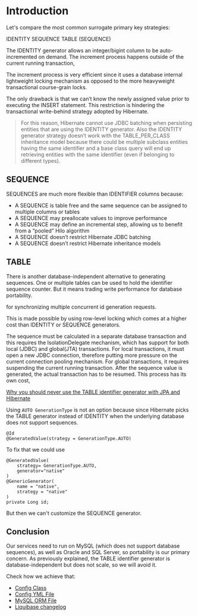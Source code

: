 # Introduction

Let's compare the most common surrogate primary key strategies:

IDENTITY
SEQUENCE
TABLE (SEQUENCE)


The IDENTITY generator allows an integer/bigint column to be auto-incremented on demand. 
The increment process happens outside of the current running transaction, 

The increment process is very efficient since it uses a database internal lightweight 
locking mechanism as opposed to the more heavyweight transactional course-grain locks.

The only drawback is that we can’t know the newly assigned value prior to executing the INSERT 
statement. This restriction is hindering the transactional write-behind strategy adopted by Hibernate. 
> For this reason, Hibernate cannot use JDBC batching when persisting entities that are using the IDENTITY generator.
> Also the IDENTITY generator strategy doesn’t work with the TABLE_PER_CLASS inheritance model because there could be 
> multiple subclass entities having the same identifier and a base class query will end up retrieving 
> entities with the same identifier (even if belonging to different types).

## SEQUENCE

SEQUENCES are much more flexible than IDENTIFIER columns because:

- A SEQUENCE is table free and the same sequence can be assigned to multiple columns or tables
- A SEQUENCE may preallocate values to improve performance
- A SEQUENCE may define an incremental step, allowing us to benefit from a “pooled” Hilo algorithm
- A SEQUENCE doesn’t restrict Hibernate JDBC batching
- A SEQUENCE doesn’t restrict Hibernate inheritance models

## TABLE

There is another database-independent alternative to generating sequences. One or multiple tables can be used to hold 
the identifier sequence counter. But it means trading write performance for database portability.

for synchronizing multiple concurrent id generation requests.

This is made possible by using row-level locking which comes at a higher cost than IDENTITY or SEQUENCE generators.

The sequence must be calculated in a separate database transaction and this requires the IsolationDelegate mechanism, 
which has support for both local (JDBC) and global(JTA) transactions.
For local transactions, it must open a new JDBC connection, therefore putting more pressure on the current connection pooling mechanism.
For global transactions, it requires suspending the current running transaction. 
After the sequence value is generated, the actual transaction has to be resumed. This process has its own cost, 

[Why you should never use the TABLE identifier generator with JPA and Hibernate](https://vladmihalcea.com/why-you-should-never-use-the-table-identifier-generator-with-jpa-and-hibernate/)

Using `AUTO GenerationType` is not an option because since Hibernate picks the TABLE generator 
instead of IDENTITY when the underlying database does not support sequences. 

    @Id
    @GeneratedValue(strategy = GenerationType.AUTO)

To fix that we could use

    @GeneratedValue(
        strategy= GenerationType.AUTO,
        generator="native"
    )
    @GenericGenerator(
        name = "native",
        strategy = "native"
    )
    private Long id;
    
But then we can't customize the SEQUENCE generator. 

## Conclusion

Our services need to run on MySQL (which does not support database sequences), 
as well as Oracle and SQL Server, so portability is our primary concern.
As previously explained, the TABLE identifier generator is database-independent but 
does not scale, so we will avoid it. 

Check how we achieve that:

- [Config Class](https://github.com/Backbase/golden-sample-services/tree/main/review/src/main/java/com/backbase/goldensample/review/config/IdentityStrategyOverrideConfiguration.java)
- [Config YML File](https://github.com/Backbase/golden-sample-services/tree/main/review/src/main/resources/db/mapping/mysql_entities_identity_strategy_override.yml)
- [MySQL ORM File](https://github.com/Backbase/golden-sample-services/tree/main/review/src/main/resources/db/mapping/mysql-orm.xml)
- [Liquibase changelog](https://github.com/Backbase/golden-sample-services/tree/main/review/src/main/resources/db/changelog/000-create.yaml)
